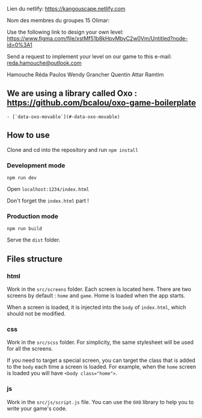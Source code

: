 Lien du netlify: https://kangouscape.netlify.com

Nom des membres du groupes 15 Olimar:

Use the following link to design your own level: https://www.figma.com/file/xstMf51b8kHpvMbyC2w0Vm/Untitled?node-id=0%3A1

Send a request to implement your level on our game to this e-mail: reda.hamouche@outlook.com

Hamouche Réda
Paulos Wendy
Grancher Quentin
Attar Ramtim


## We are using a library called Oxo : https://github.com/bcalou/oxo-game-boilerplate
    - [`data-oxo-movable`](#-data-oxo-movable)

## How to use

Clone and cd into the repository and run `npm install`

### Development mode

`npm run dev`

Open `localhost:1234/index.html`

Don't forget the `index.html` part !

### Production mode

`npm run build`

Serve the `dist` folder.

## Files structure

### html

Work in the `src/screens` folder. Each screen is located here. There are two screens by default : `home` and `game`. Home is loaded when the app starts.

When a screen is loaded, it is injected into the `body` of `index.html`, which should not be modified.

### css

Work in the `src/scss` folder. For simplicity, the same stylesheet will be used for all the screens.

If you need to target a special screen, you can target the class that is added to the `body` each time a screen is loaded. For example, when the `home` screen is loaded you will have `<body class="home">`.

### js

Work in the `src/js/script.js` file. You can use the `OXO` library to help you to write your game's code.


